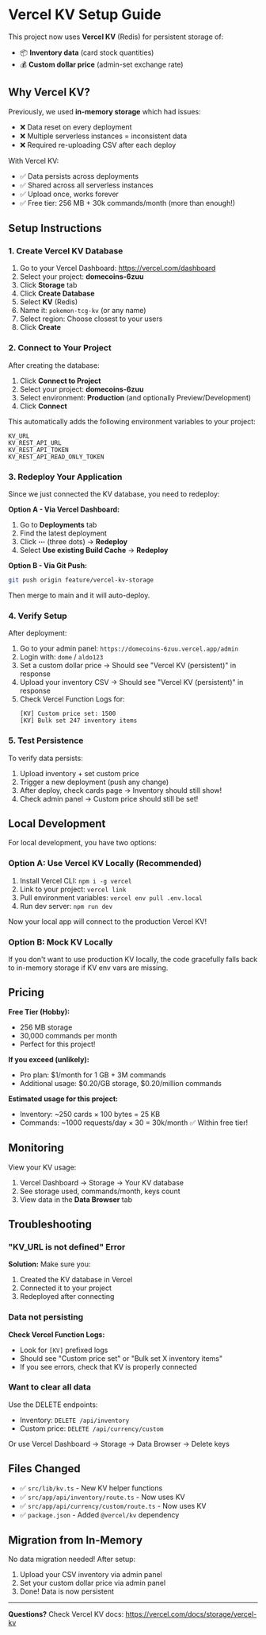 # Vercel KV Setup Guide

This project now uses **Vercel KV** (Redis) for persistent storage of:
- 📦 **Inventory data** (card stock quantities)
- 💰 **Custom dollar price** (admin-set exchange rate)

## Why Vercel KV?

Previously, we used **in-memory storage** which had issues:
- ❌ Data reset on every deployment
- ❌ Multiple serverless instances = inconsistent data
- ❌ Required re-uploading CSV after each deploy

With Vercel KV:
- ✅ Data persists across deployments
- ✅ Shared across all serverless instances
- ✅ Upload once, works forever
- ✅ Free tier: 256 MB + 30k commands/month (more than enough!)

## Setup Instructions

### 1. Create Vercel KV Database

1. Go to your Vercel Dashboard: https://vercel.com/dashboard
2. Select your project: **domecoins-6zuu**
3. Click **Storage** tab
4. Click **Create Database**
5. Select **KV** (Redis)
6. Name it: `pokemon-tcg-kv` (or any name)
7. Select region: Choose closest to your users
8. Click **Create**

### 2. Connect to Your Project

After creating the database:

1. Click **Connect to Project**
2. Select your project: **domecoins-6zuu**
3. Select environment: **Production** (and optionally Preview/Development)
4. Click **Connect**

This automatically adds the following environment variables to your project:
```
KV_URL
KV_REST_API_URL
KV_REST_API_TOKEN
KV_REST_API_READ_ONLY_TOKEN
```

### 3. Redeploy Your Application

Since we just connected the KV database, you need to redeploy:

**Option A - Via Vercel Dashboard:**
1. Go to **Deployments** tab
2. Find the latest deployment
3. Click **⋯** (three dots) → **Redeploy**
4. Select **Use existing Build Cache** → **Redeploy**

**Option B - Via Git Push:**
```bash
git push origin feature/vercel-kv-storage
```

Then merge to main and it will auto-deploy.

### 4. Verify Setup

After deployment:

1. Go to your admin panel: `https://domecoins-6zuu.vercel.app/admin`
2. Login with: `dome` / `aldo123`
3. Set a custom dollar price → Should see "Vercel KV (persistent)" in response
4. Upload your inventory CSV → Should see "Vercel KV (persistent)" in response
5. Check Vercel Function Logs for:
   ```
   [KV] Custom price set: 1500
   [KV] Bulk set 247 inventory items
   ```

### 5. Test Persistence

To verify data persists:

1. Upload inventory + set custom price
2. Trigger a new deployment (push any change)
3. After deploy, check cards page → Inventory should still show!
4. Check admin panel → Custom price should still be set!

## Local Development

For local development, you have two options:

### Option A: Use Vercel KV Locally (Recommended)

1. Install Vercel CLI: `npm i -g vercel`
2. Link to your project: `vercel link`
3. Pull environment variables: `vercel env pull .env.local`
4. Run dev server: `npm run dev`

Now your local app will connect to the production Vercel KV!

### Option B: Mock KV Locally

If you don't want to use production KV locally, the code gracefully falls back to in-memory storage if KV env vars are missing.

## Pricing

**Free Tier (Hobby):**
- 256 MB storage
- 30,000 commands per month
- Perfect for this project!

**If you exceed (unlikely):**
- Pro plan: $1/month for 1 GB + 3M commands
- Additional usage: $0.20/GB storage, $0.20/million commands

**Estimated usage for this project:**
- Inventory: ~250 cards × 100 bytes = 25 KB
- Commands: ~1000 requests/day × 30 = 30k/month ✅ Within free tier!

## Monitoring

View your KV usage:
1. Vercel Dashboard → Storage → Your KV database
2. See storage used, commands/month, keys count
3. View data in the **Data Browser** tab

## Troubleshooting

### "KV_URL is not defined" Error

**Solution:** Make sure you:
1. Created the KV database in Vercel
2. Connected it to your project
3. Redeployed after connecting

### Data not persisting

**Check Vercel Function Logs:**
- Look for `[KV]` prefixed logs
- Should see "Custom price set" or "Bulk set X inventory items"
- If you see errors, check that KV is properly connected

### Want to clear all data

Use the DELETE endpoints:
- Inventory: `DELETE /api/inventory`
- Custom price: `DELETE /api/currency/custom`

Or use Vercel Dashboard → Storage → Data Browser → Delete keys

## Files Changed

- ✅ `src/lib/kv.ts` - New KV helper functions
- ✅ `src/app/api/inventory/route.ts` - Now uses KV
- ✅ `src/app/api/currency/custom/route.ts` - Now uses KV
- ✅ `package.json` - Added `@vercel/kv` dependency

## Migration from In-Memory

No data migration needed! After setup:
1. Upload your CSV inventory via admin panel
2. Set your custom dollar price via admin panel
3. Done! Data is now persistent

---

**Questions?** Check Vercel KV docs: https://vercel.com/docs/storage/vercel-kv


